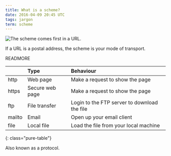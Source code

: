 ```yaml
---
title: What is a scheme?
date: 2016-04-09 20:45 UTC
tags: jargon
term: scheme
---
```


![The scheme comes first in a URL.](/images/apis/scheme-url-structure.png)

If a URL is a postal address, the scheme is your mode of transport.

READMORE

||Type|Behaviour|
|:-----|:-------|:-----|
|http|Web page|Make a request to show the page|
|https|Secure web page|Make a request to show the page|
|ftp|File transfer|Login to the FTP server to download the file|
|mailto|Email|Open up your email client|
|file|Local file|Load the file from your local machine|
{: class="pure-table"}

Also known as a protocol.
